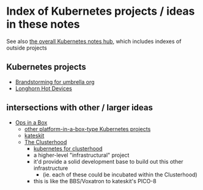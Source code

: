 # Index of Kubernetes projects / ideas in these notes

See also [the overall Kubernetes notes hub](f7ab56ca-06db-4c96-808f-4d0b0ee47819.md), which includes indexes of outside projects

## Kubernetes projects

- [Brandstorming for umbrella org](0384566f-5e4c-4ba7-8fef-a77d172b06cc.md)
- [Longhorn Hot Devices](b07a7c96-040d-405a-aa7f-92e401feede8.md)

## intersections with other / larger ideas

- [Ops in a Box](035d1e22-7dca-4901-aa4a-1624e7a6a15c.md)
  - [other platform-in-a-box-type Kubernetes projects](8f455b9a-4383-4af4-9882-4b58e11dc316.md)
  - [kateskit](ebf47d2a-8719-4d66-80cd-dbbabaf98165.md)
  - [The Clusterhood](9664b592-59ed-4ac5-bf15-9b67f67af111.md)
    - [kubernetes for clusterhood](c8a51c70-624b-42e9-aec8-aa5db1b7cf87.md)
    - a higher-level "infrastructural" project
    - it'd provide a solid development base to build out this other infrastructure
      - (ie. each of these could be incubated within the Clusterhood)
    - this is like the BBS/Voxatron to kateskit's PICO-8
